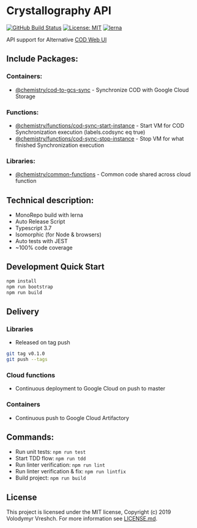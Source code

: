 # Crystallography API
[![GitHub Build Status](https://github.com/chemistry/crystallography-api/workflows/CI/badge.svg)](https://github.com/chemistry/crystallography-api/actions?query=workflow%3ACI)
[![License: MIT](https://img.shields.io/badge/License-MIT-gren.svg)](https://opensource.org/licenses/MIT)
[![lerna](https://img.shields.io/badge/maintained%20with-lerna-cc00ff.svg)](https://lernajs.io/)

API support for Alternative [COD Web UI](http://crystallography-online.com/)

## Include Packages:
### Containers:
  * [@chemistry/cod-to-gcs-sync](https://github.com/chemistry/crystallography-api/tree/master/packages/containers/cod-to-gcs-sync) - Synchronize COD with Google Cloud Storage

### Functions:
  * [@chemistry/functions/cod-sync-start-instance](https://github.com/chemistry/crystallography-api/tree/master/packages/functions/cod-sync-start-instance) - Start VM for COD Synchronization execution (labels.codsync eq true)
  * [@chemistry/functions/cod-sync-stop-instance](https://github.com/chemistry/crystallography-api/tree/master/packages/functions/cod-sync-stop-instance) - Stop VM for what finished Synchronization execution

### Libraries:
  * [@chemistry/common-functions](https://github.com/chemistry/crystallography-api/tree/master/packages/libraries/common-functions) - Common code shared across cloud function


## Technical description:
  * MonoRepo build with lerna
  * Auto Release Script
  * Typescript 3.7
  * Isomorphic (for Node & browsers)
  * Auto tests with JEST
  * ~100% code coverage

## Development Quick Start
```bash
npm install
npm run bootstrap
npm run build
```

## Delivery
### Libraries
- Released on tag push
 ```bash
 git tag v0.1.0
 git push --tags
 ```
### Cloud functions
- Continuous deployment to Google Cloud on push to master

### Containers
- Continuous push to Google Cloud Artifactory

## Commands:
  * Run unit tests: `npm run test`
  * Start TDD flow: `npm run tdd`
  * Run linter verification: `npm run lint`
  * Run linter verification & fix: `npm run lintfix`
  * Build project: `npm run build`

## License
  This project is licensed under the MIT license, Copyright (c) 2019 Volodymyr Vreshch.
  For more information see [LICENSE.md](https://github.com/chemistry/crystallography-api/blob/master/LICENSE.md).
